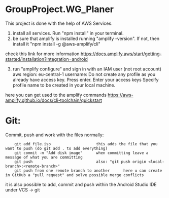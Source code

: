 # GroupProject.WG_Planer
This project is done with the help of AWS Services.

1. install all services. Run "npm install" in your terminal.
2. be sure that amplify is installed running "amplify -version". If not, then install it "npm install -g @aws-amplify/cli"

check this link for more information https://docs.amplify.aws/start/getting-started/installation?integration=android

3. run "amplify configure" and sign in with an IAM user (not root account)
    aws region: eu-central-1
    username: <your username>
    Do not create any profile as you already have access key. Press enter.
    Enter your access keys
    Specify profile name to be created in your local machine.

here you can get used to the amplify commands https://aws-amplify.github.io/docs/cli-toolchain/quickstart

# Git:

Commit, push and work with the files normally:

        git add file.iso                    this adds the file that you want to push (do git add . to add everything)
        git commit -m "Add disk image"      when committing leave a message of what you are committing
        git push                            also: "git push origin <local-branch>:<remote-branch>"
        git push from one remote branch to another      here u can create in GitHub a "pull request" and solve possible merge conflicts

it is also possible to add, commit and push within the Android Studio IDE under VCS -> git
